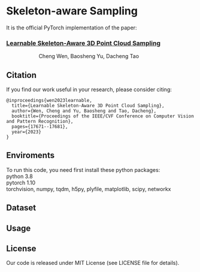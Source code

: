 # Skeleton-aware Sampling

It is the official PyTorch implementation of the paper:  
### [Learnable Skeleton-Aware 3D Point Cloud Sampling](https://openaccess.thecvf.com/content/CVPR2023/papers/Wen_Learnable_Skeleton-Aware_3D_Point_Cloud_Sampling_CVPR_2023_paper.pdf)  
&nbsp; &nbsp; &nbsp; &nbsp; &nbsp; &nbsp; &nbsp; &nbsp; &nbsp; &nbsp; &nbsp; Cheng Wen, Baosheng Yu, Dacheng Tao

## Citation
If you find our work useful in your research, please consider citing:
```
@inproceedings{wen2023learnable,
  title={Learnable Skeleton-Aware 3D Point Cloud Sampling},
  author={Wen, Cheng and Yu, Baosheng and Tao, Dacheng},
  booktitle={Proceedings of the IEEE/CVF Conference on Computer Vision and Pattern Recognition},
  pages={17671--17681},
  year={2023}
}
```


## Enviroments
To run this code, you need first install these python packages:  
python 3.8  
pytorch 1.10  
torchvision, numpy, tqdm, h5py, plyfile, matplotlib, scipy, networkx  

## Dataset

## Usage

## License
Our code is released under MIT License (see LICENSE file for details).
